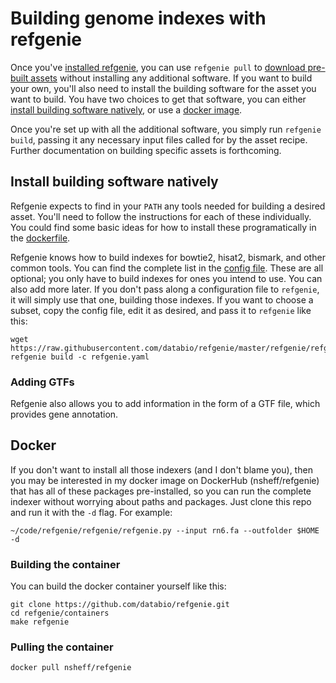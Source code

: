 # Building genome indexes with refgenie

Once you've [installed refgenie](install.md), you can use `refgenie pull` to [download pre-built assets](download.md) without installing any additional software. If you want to build your own, you'll also need to install the building software for the asset you want to build. You have two choices to get that software, you can either [install building software natively](#install_building_software_natively), or use a [docker image](#docker).

Once you're set up with all the additional software, you simply run `refgenie build`, passing it any necessary input files called for by the asset recipe. Further documentation on building specific assets is forthcoming.

## Install building software natively

Refgenie expects to find in your `PATH` any tools needed for building a desired asset. You'll need to follow the instructions for each of these individually. You could find some basic ideas for how to install these programatically in the [dockerfile](https://github.com/databio/refgenie/blob/dev/containers/Dockerfile_refgenie).

Refgenie knows how to build indexes for bowtie2, hisat2, bismark, and other common tools. You can find the complete list in the [config file](https://github.com/databio/refgenie/blob/dev/refgenie/refgenie.yaml). These are all optional; you only have to build indexes for ones you intend to use. You can also add more later. If you don't pass along a configuration file to `refgenie`, it will simply use that one, building those indexes. If you want to choose a subset, copy the config file, edit it as desired, and pass it to `refgenie` like this:
```
wget https://raw.githubusercontent.com/databio/refgenie/master/refgenie/refgenie.yaml
refgenie build -c refgenie.yaml
```

### Adding GTFs

Refgenie also allows you to add information in the form of a GTF file, which provides gene annotation.


## Docker

If you don't want to install all those indexers (and I don't blame you), then you may be interested in my docker image on DockerHub (nsheff/refgenie) that has all of these packages pre-installed, so you can run the complete indexer without worrying about paths and packages. Just clone this repo and run it with the `-d` flag. For example:

```
~/code/refgenie/refgenie/refgenie.py --input rn6.fa --outfolder $HOME -d
```

### Building the container

You can build the docker container yourself like this:

```
git clone https://github.com/databio/refgenie.git
cd refgenie/containers
make refgenie
```

### Pulling the container

```
docker pull nsheff/refgenie
```

